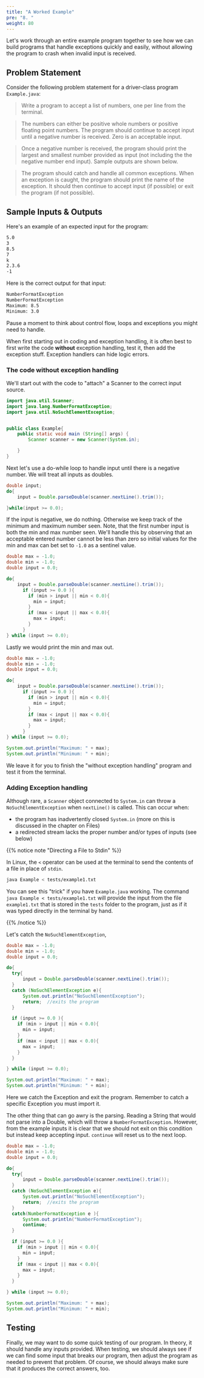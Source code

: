 ```yaml
---
title: "A Worked Example"
pre: "8. "
weight: 80
---
```


<!-- {{% youtube j-glHqHHWBQ %}} -->

<!-- [Video Materials]({{<relref "./video">}}) -->

<!-- TODO Update Video -->

Let's work through an entire example program together to see how we can build programs that handle exceptions quickly and easily, without allowing the program to crash when invalid input is received.

## Problem Statement


Consider the following problem statement for a driver-class program `Example.java`:

> Write a program to accept a list of numbers, one per line from the terminal. 

> The numbers can either be positive whole numbers or positive floating point numbers. The program should continue to accept input until a negative number is received. Zero is an acceptable input.

> Once a negative number is received, the program should print the largest and smallest number provided as input (not including the the negative number end input). Sample outputs are shown below.

> The program should catch and handle all common exceptions. When an exception is caught, the program should print the name of the exception. It should then continue to accept input (if possible) or exit the program (if not possible).


## Sample Inputs & Outputs

Here's an example of an expected input for the program:

```tex
5.0
3
8.5
7
k
2.3.6
-1
```

Here is the correct output for that input:

```tex
NumberFormatException
NumberFormatException
Maximum: 8.5
Minimum: 3.0
```

Pause a moment to think about control flow, loops and exceptions you might need to handle.

When first starting out in coding and exception handling, it is often best to first write the code **without** exception handling, test it, then add the exception stuff.  Exception handlers can hide logic errors.

### The code without exception handling

We'll start out with the code to "attach" a Scanner to the correct input source.

```java
import java.util.Scanner;
import java.lang.NumberFormatException;
import java.util.NoSuchElementException;


public class Example{
    public static void main (String[] args) {
        Scanner scanner = new Scanner(System.in);

    }
}

```

Next let's use a do-while loop to handle input until there is a negative number.  We will treat all inputs as doubles.

```java
double input;
do{
    input = Double.parseDouble(scanner.nextLine().trim());

}while(input >= 0.0);
```

If the input is negative, we do nothing.  Otherwise we keep  track of the minimum and maximum number seen.  Note, that the first number input is both the min and max number seen.  We'll handle this by observing that an acceptable entered number cannot be less than zero so initial values for the min and max can bet set to `-1.0` as a sentinel value.


```java
double max = -1.0;
double min = -1.0;
double input = 0.0;

do{
    input = Double.parseDouble(scanner.nextLine().trim());
      if (input >= 0.0 ){
        if (min > input || min < 0.0){
          min = input;
        }
        if (max < input || max < 0.0){
          max = input;
        }
      }
} while (input >= 0.0);
```

Lastly we would print the min and max out.

```java
double max = -1.0;
double min = -1.0;
double input = 0.0;

do{
    input = Double.parseDouble(scanner.nextLine().trim());
      if (input >= 0.0 ){
        if (min > input || min < 0.0){
          min = input;
        }
        if (max < input || max < 0.0){
          max = input;
        }
      }
} while (input >= 0.0);

System.out.println("Maximum: " + max);
System.out.println("Minimum: " + min);
```

We leave it for you to finish the "without exception handling" program and test it from the terminal.  

### Adding Exception handling

Although rare, a `Scanner` object connected to `System.in` can throw a `NoSuchElementException` when `nextLine()` is called.  This can occur when:  
*  the program has inadvertently closed `System.in` (more on this is discussed in the chapter on Files)
*  a redirected stream lacks the proper number and/or types of inputs (see below)

{{% notice note "Directing a File to Stdin" %}}

In Linux, the `<` operator can be used at the terminal to send the contents of a file in place of `stdin`.

```bash
java Example < tests/example1.txt
```

You can see this "trick" if you have `Example.java` working.  The command `java Example < tests/example1.txt` will provide the input from the file `example1.txt` that is stored in the `tests` folder to the program, just as if it was typed directly in the terminal by hand.

{{% /notice %}}

Let's catch the `NoSuchElementException`,

``` java
double max = -1.0;
double min = -1.0;
double input = 0.0;

do{
  try{
      input = Double.parseDouble(scanner.nextLine().trim()); 
  }
  catch (NoSuchElementException e){
      System.out.println("NoSuchElementException");
      return;  //exits the program
  }

  if (input >= 0.0 ){
    if (min > input || min < 0.0){
      min = input;
    }
    if (max < input || max < 0.0){
      max = input;
    }
  }

} while (input >= 0.0);

System.out.println("Maximum: " + max);
System.out.println("Minimum: " + min);
```
Here we catch the Exception and exit the program. Remember to catch a specific Exception you must import it.

The other thing that can go awry is the parsing. Reading a String that would not parse into a Double, which will throw a `NumberFormatException`.  However, from the example inputs it is clear that we should not exit on this condition but instead keep accepting input. `continue` will reset us to the next loop.

```java
double max = -1.0;
double min = -1.0;
double input = 0.0;

do{
  try{
      input = Double.parseDouble(scanner.nextLine().trim()); 
  }
  catch (NoSuchElementException e){
      System.out.println("NoSuchElementException");
      return;  //exits the program
  }
  catch(NumberFormatException e ){
      System.out.println("NumberFormatException");
      continue;
  }

  if (input >= 0.0 ){
    if (min > input || min < 0.0){
      min = input;
    }
    if (max < input || max < 0.0){
      max = input;
    }
  }

} while (input >= 0.0);

System.out.println("Maximum: " + max);
System.out.println("Minimum: " + min);
```

## Testing

Finally, we may want to do some quick testing of our program. In theory, it should handle any inputs provided. When testing, we should always see if we can find some input that breaks our program, then adjust the program as needed to prevent that problem. Of course, we should always make sure that it produces the correct answers, too. 

